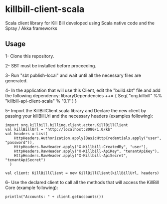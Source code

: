 killbill-client-scala
====================
Scala client library for Kill Bill developed using Scala native code and the Spray / Akka frameworks

Usage
-----

1- Clone this repository.

2- SBT must be installed before proceeding.

3- Run "sbt publish-local" and wait until all the necessary files are generated.

4- In the application that will use this Client, edit the "build.sbt" file and add the following dependency:
    libraryDependencies ++= {
      Seq(
        "org.killbill" %% "killbill-api-client-scala" % "0.1"
      )
    }

5- Import the KillBillClient.scala library and Declare the new client by passing your killBillUrl and the necessary headers (examples following):

    import org.killbill.billing.client.actor.KillBillClient
    val killBillUrl = "http://localhost:8080/1.0/kb"
    val headers = List(
        HttpHeaders.Authorization.apply(BasicHttpCredentials.apply("user", "password")),
        HttpHeaders.RawHeader.apply("X-Killbill-CreatedBy", "user"),
        HttpHeaders.RawHeader.apply("X-Killbill-ApiKey", "tenantApiKey"),
        HttpHeaders.RawHeader.apply("X-Killbill-ApiSecret", "tenantApiSecret")
      )

    val client: KillBillClient = new KillBillClient(killBillUrl, headers)

6- Use the declared client to call all the methods that will access the KillBill Core (example following):

    println("Accounts: " + client.getAccounts())
